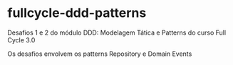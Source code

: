 # fullcycle-ddd-patterns
Desafios 1 e 2 do módulo DDD: Modelagem Tática e Patterns do curso Full Cycle 3.0

Os desafios envolvem os patterns Repository e Domain Events